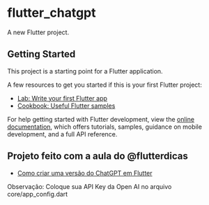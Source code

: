 # flutter_chatgpt

A new Flutter project.

## Getting Started

This project is a starting point for a Flutter application.

A few resources to get you started if this is your first Flutter project:

- [Lab: Write your first Flutter app](https://docs.flutter.dev/get-started/codelab)
- [Cookbook: Useful Flutter samples](https://docs.flutter.dev/cookbook)

For help getting started with Flutter development, view the
[online documentation](https://docs.flutter.dev/), which offers tutorials,
samples, guidance on mobile development, and a full API reference.

## Projeto feito com a aula do @flutterdicas

- [Como criar uma versão do ChatGPT em Flutter](https://www.youtube.com/watch?v=kqVkDc2snOc)

Observação: Coloque sua API Key da Open AI no arquivo core/app_config.dart
